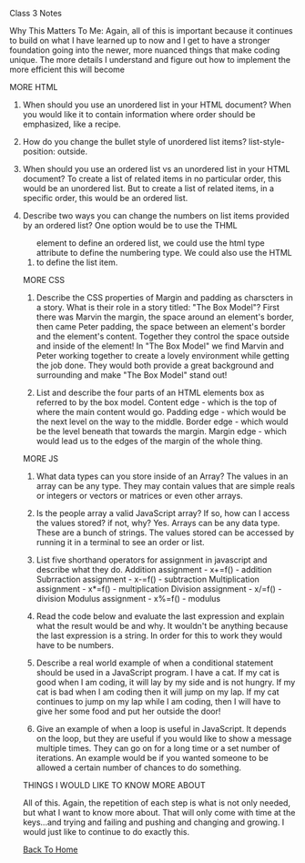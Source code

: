 Class 3 Notes

Why This Matters To Me:
    Again, all of this is important because it continues to build on what I have learned up to now and I get to have a stronger foundation going into the newer, more nuanced things that make coding unique. The more details I understand and figure out how to implement the more efficient this will become
    
    
MORE HTML

1. When should you use an unordered list in your HTML document?
  When you would like it to contain information where order should be emphasized, like a recipe.
  
2. How do you change the bullet style of unordered list items?
  list-style-position: outside.
  
3. When should you use an ordered list vs an unordered list in your HTML document?
  To create a list of related items in no particular order, this would be an unordered list. But to create a list of related items, in a specific order, this would be an ordered list.
  
4. Describe two ways you can change the numbers on list items provided by an ordered list?
  One option would be to use the THML <ol> element to define an ordered list, we could use the html type attribute to define the numbering type. We could also use the HTML <li> to define the list item. 


MORE CSS

1. Describe the CSS properties of Margin and padding as charscters in a story. What is their role in a story titled: "The Box Model"?
  First there was Marvin the margin, the space around an element's border, then came Peter padding, the space between an element's border and the element's content. Together they control the space outside and inside of the element! In "The Box Model" we find Marvin and Peter working together to create a lovely environment while getting the job done. They would both provide a great background and surrounding and make "The Box Model" stand out!
  
2. List and describe the four parts of an HTML elements box as referred to by the box model.
  Content edge - which is the top of where the main content would go.
  Padding edge - which would be the next level on the way to the middle.
  Border edge - which would be the level beneath that towards the margin.
  Margin edge - which would lead us to the edges of the margin of the whole thing.


MORE JS

1. What data types can you store inside of an Array?
  The values in an array can be any type. They may contain values that are simple reals or integers or vectors or matrices or even other arrays.
  
2. Is the people array a valid JavaScript array? If so, how can I access the values stored? if not, why?
  Yes. Arrays can be any data type. These are a bunch of strings. The values stored can be accessed by running it in a terminal to see an order or list.
  
3. List five shorthand operators for assignment in javascript and describe what they do.
  Addition assignment - x+=f() - addition
  Subrraction assignment - x-=f() - subtraction
  Multiplication assignment - x*=f() - multiplication
  Division assignment - x/=f() - division
  Modulus assignment - x%=f() - modulus
  
4. Read the code below and evaluate the last expression and explain what the result would be and why.
  It wouldn't be anything because the last expression is a string. In order for this to work they would have to be numbers.
  
5. Describe a real world example of when a conditional statement should be used in a JavaScript program.
  I have a cat. If my cat is good when I am coding, it will lay by my side and is not hungry. If my cat is bad when I am coding then it will jump on my lap. If my cat continues to jump on my lap while I am coding, then I will have to give her some food and put her outside the door!
  
6. Give an example of when a loop is useful in JavaScript.
  It depends on the loop, but they are useful if you would like to show a message multiple times. They can go on for a long time or a set number of iterations. An example would be if you wanted someone to be allowed a certain number of chances to do something.
  
  
  
THINGS I WOULD LIKE TO KNOW MORE ABOUT
  
 All of this. Again, the repetition of each step is what is not only needed, but what I want to know more about. That will only come with time at the keys...and trying and failing and pushing and changing and growing. I would just like to continue to do exactly this.
  
  
  
  
  
[Back To Home](../README.md)
